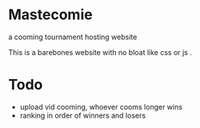 # Mastecomie

a cooming tournament hosting website

This is a barebones website with no bloat like css or js .

# Todo
- upload vid cooming, whoever cooms longer wins
- ranking in order of winners and losers
